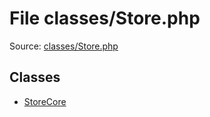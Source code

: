 File classes/Store.php
=========

Source: [classes/Store.php](https://github.com/PrestaShop/PrestaShop/blob/1.6.0.5/classes/Store.php)


Classes
-------

* [StoreCore](class.StoreCore.md)

